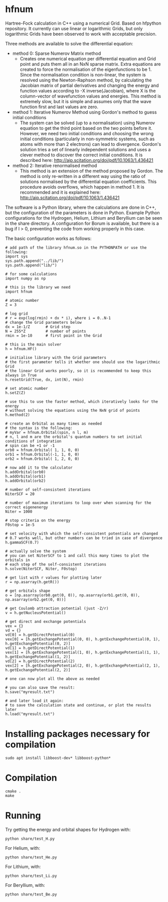 # hfnum

Hartree-Fock calculation in C++ using a numerical Grid. Based on hfpython repository.
It currently can use linear or logarithmic Grids, but only logarithmic Grids have been observed to work with acceptable precision.

Three methods are available to solve the differential equation:
  * method 0: Sparse Numerov Matrix method
    * Creates one numerical equation per differential equation and Grid point and puts them all in an NxN sparse matrix. Extra equations are created to force the normalisation of the eigenfunctions to be 1. Since the normalisation condition is non-linear, the system is resolved using the Newton-Raphson method, by calculating the Jacobian matrix of partial derivatives and changing the energy and function values according to -X inverse(Jacobian), where X is the column-vector of wavefunction values and energies. This method is extremely slow, but it is simple and assumes only that the wave function first and last values are zero.
  * method 1: Iterative Numerov Method using Gordon's method to guess initial conditions
    * The system can be solved (up to a normalisation) using Numerov equation to get the third point based on the two points before it. However, we need two initial conditions and choosing the wrong initial conditions (particularly in non-symmetric systems, such as atoms with more than 2 electrons) can lead to divergence. Gordon's solution tries a set of linearly independent solutions and uses a clever method to discover the correct initial conditions. It is described here: http://aip.scitation.org/doi/pdf/10.1063/1.436421
  * method 2: Iterative renormalised method
    * This method is an extension of the method proposed by Gordon. The method is only re-written in a different way using the ratio of solutions normalised by the differential equation coefficients. This procedure avoids overflows, which happen in method 1. It is recommended and it is explained here: http://aip.scitation.org/doi/pdf/10.1063/1.436421

The software is a Python library, where the calculations are done in C++, but the configuration of the parameters is done in Python.
Example Python configurations for the Hydrogen, Helium, Lithium and Beryllium can be seen in the share directory.
A configuration for Borum is available, but there is a bug if l > 0, preventing the code from working properly in this case.

The basic configuration works as follows:

```
# add path of the library hfnum.so in the PYTHONPATH or use the following:
import sys
sys.path.append("../lib/")
sys.path.append("lib/")

# for some calculations
import numpy as np

# this is the library we need
import hfnum

# atomic number
Z = 3

# log grid
# r = exp(log(rmin) + dx * i), where i = 0..N-1
# change the Grid parameters below
dx = 1e-1/Z       # Grid step
N = 255*Z         # number of points
rmin = 1e-10      # first point in the Grid

# this is the main solver
h = hfnum.HF()

# initialise library with the Grid parameters
# the first parameter tells it whether one should use the logarithmic Grid
# the linear Grid works poorly, so it is recommended to keep this always in True
h.resetGrid(True, dx, int(N), rmin)

# set atomic number
h.setZ(Z)

# use this to use the faster method, which iteratively looks for the energy
# without solving the equations using the NxN grid of points
h.method(2)

# create an Orbital as many times as needed
# the syntax is the following:
# myVar = hfnum.Orbital(spin, n l, m)
# n, l and m are the orbital's quantum numbers to set initial conditions of integration
# spin can be +1 or -1
orb0 = hfnum.Orbital( 1, 1, 0, 0)
orb1 = hfnum.Orbital(-1, 1, 0, 0)
orb2 = hfnum.Orbital( 1, 2, 0, 0)

# now add it to the calculator
h.addOrbital(orb0)
h.addOrbital(orb1)
h.addOrbital(orb2)

# number of self-consistent iterations
NiterSCF = 20

# number of maximum iterations to loop over when scanning for the correct eigenenergy
Niter = 1000

# stop criteria on the energy
F0stop = 1e-5

# set velocity with which the self-consistent potentials are changed
# 0.7 works well, but other numbers can be tried in case of divergence
h.gammaSCF(0.7)

# actually solve the system
# you can set NiterSCF to 1 and call this many times to plot the orbitals in
# each step of the self-consistent iterations
h.solve(NiterSCF, Niter, F0stop)

# get list with r values for plotting later
r = np.asarray(h.getR())

# get orbitals shape
o = [np.asarray(orb0.get(0, 0)), np.asarray(orb1.get(0, 0)), np.asarray(orb2.get(0, 0))]

# get Coulomb attraction potential (just -Z/r)
v = h.getNucleusPotential()

# get direct and exchange potentials
vex = {}
vd = {}
vd[0] = h.getDirectPotential(0)
vex[0] = [h.getExchangePotential(0, 0), h.getExchangePotential(0, 1), h.getExchangePotential(0, 2)]
vd[1] = h.getDirectPotential(1)
vex[1] = [h.getExchangePotential(1, 0), h.getExchangePotential(1, 1), h.getExchangePotential(1, 2)]
vd[2] = h.getDirectPotential(2)
vex[2] = [h.getExchangePotential(2, 0), h.getExchangePotential(2, 1), h.getExchangePotential(2, 2)]

# one can now plot all the above as needed

# you can also save the result:
h.save("myresult.txt")

# and later load it again:
# to save the calculation state and continue, or plot the results later
h.load("myresult.txt")

```

# Installing packages necessary for compilation

```
sudo apt install libboost-dev* libboost-python*
```

# Compilation

```
cmake .
make
```

# Running

Try getting the energy and orbital shapes for Hydrogen with:

```
python share/test_H.py
```

For Helium, with:


```
python share/test_He.py
```

For Lithium, with:

```
python share/test_Li.py
```

For Beryllium, with:

```
python share/test_Be.py
```

